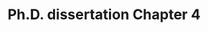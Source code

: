 ---
title: Ph.D. dissertation Chapter 4
permalink: /phd-dissertation/chapter/4/
redirect_to:
  - https://papers.ssrn.com/sol3/papers.cfm?abstract_id=4522361
---